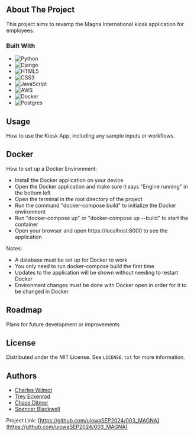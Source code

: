 <!-- ABOUT THE PROJECT -->
## About The Project

This project aims to revamp the Magna International kiosk application for employees.

### Built With

* ![Python](https://img.shields.io/badge/python-3670A0?style=for-the-badge&logo=python&logoColor=ffdd54)
* ![Django](https://img.shields.io/badge/django-%23092E20.svg?style=for-the-badge&logo=django&logoColor=white)
* ![HTML5](https://img.shields.io/badge/html5-%23E34F26.svg?style=for-the-badge&logo=html5&logoColor=white)
* ![CSS3](https://img.shields.io/badge/css3-%231572B6.svg?style=for-the-badge&logo=css3&logoColor=white)
* ![JavaScript](https://img.shields.io/badge/javascript-%23323330.svg?style=for-the-badge&logo=javascript&logoColor=%23F7DF1E)
* ![AWS](https://img.shields.io/badge/AWS-%23FF9900.svg?style=for-the-badge&logo=amazon-aws&logoColor=white)
* ![Docker](https://img.shields.io/badge/docker-%230db7ed.svg?style=for-the-badge&logo=docker&logoColor=white)
* ![Postgres](https://img.shields.io/badge/postgres-%23316192.svg?style=for-the-badge&logo=postgresql&logoColor=white)

<!-- USAGE -->
## Usage

How to use the Kiosk App, including any sample inputs or workflows.

<!-- DOCKER -->
## Docker

How to set up a Docker Environment:
- Install the Docker application on your device
- Open the Docker application and make sure it says "Engine running" in the bottom left
- Open the terminal in the root directory of the project
- Run the command "docker-compose build" to initialize the Docker environment
- Run "docker-compose up" or "docker-compose up --build" to start the container
- Open your browser and open https://localhost:8000 to see the application

Notes:
- A database must be set up for Docker to work
- You only need to run docker-compose build the first time
- Updates to the application will be shown without needing to restart Docker
- Environment changes must be done with Docker open in order for it to be changed in Docker
  
<!-- ROADMAP -->
## Roadmap

Plans for future development or improvements

<!-- LICENSE -->
## License

Distributed under the MIT License. See `LICENSE.txt` for more information.

<!-- AUTHORS -->
## Authors

- [Charles Wilmot](https://github.com/chazwilmot)
- [Trey Eckenrod](https://github.com/teckenrod)
- [Chase Ditmer](https://github.com/ChaseDitt)
- [Spencer Blackwell](https://github.com/smblackwll)

Project Link: [https://github.com/uiowaSEP2024/003_MAGNA](https://github.com/uiowaSEP2024/003_MAGNA)
